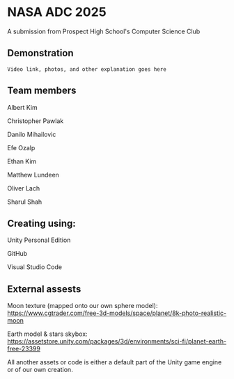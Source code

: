 # NASA ADC 2025

A submission from Prospect High School's Computer Science Club

## Demonstration
```
Video link, photos, and other explanation goes here
```

## Team members
Albert Kim

Christopher Pawlak

Danilo Mihailovic

Efe Ozalp

Ethan Kim

Matthew Lundeen

Oliver Lach

Sharul Shah

## Creating using:
Unity Personal Edition

GitHub

Visual Studio Code

## External assests
Moon texture (mapped onto our own sphere model): https://www.cgtrader.com/free-3d-models/space/planet/8k-photo-realistic-moon

Earth model & stars skybox: https://assetstore.unity.com/packages/3d/environments/sci-fi/planet-earth-free-23399

All another assets or code is either a default part of the Unity game engine or of our own creation.
